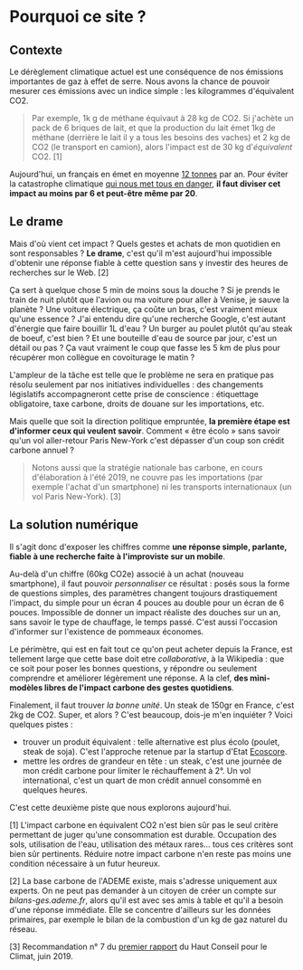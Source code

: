 # Pourquoi ce site ?

## Contexte

Le dérèglement climatique actuel est une conséquence de nos émissions importantes de gaz à effet de serre. Nous avons la chance de pouvoir mesurer ces émissions avec un indice simple : les kilogrammes d'équivalent CO2. 

> Par exemple, 1k g de méthane équivaut à 28 kg de CO2. Si j'achète un pack de 6 briques de lait, et que la production du lait émet 1kg de méthane (derrière le lait il y a tous les besoins des vaches) et 2 kg de CO2 (le transport en camion), alors l'impact est de 30 kg d'*équivalent* CO2. [1]

Aujourd'hui, un français en émet en moyenne [12 tonnes](http://ravijen.fr/?p=440) par an. Pour éviter la catastrophe climatique [qui nous met tous en danger](https://www.theguardian.com/environment/2019/feb/02/the-devastation-of-human-life-is-in-view-what-a-burning-world-tells-us-about-climate-change-global-warming), **il faut diviser cet impact au moins par 6 et peut-être même par 20**.


## Le drame 

Mais d'où vient cet impact ? Quels gestes et achats de mon quotidien en sont responsables ? **Le drame**, c'est qu'il m'est aujourd'hui impossible d'obtenir une réponse fiable à cette question sans y investir des heures de recherches sur le Web. [2]

Ça sert à quelque chose 5 min de moins sous la douche ? Si je prends le train de nuit plutôt que l'avion ou ma voiture pour aller à Venise, je sauve la planète ? Une voiture électrique, ça coûte un bras, c'est vraiment mieux qu'une essence ? J'ai entendu dire qu'une recherche Google, c'est autant d'énergie que faire bouillir 1L d'eau ? Un burger au poulet plutôt qu'au steak de boeuf, c'est bien ? Et une bouteille d'eau de source par jour, c'est un détail ou pas ? Ça vaut vraiment le coup que fasse les 5 km de plus pour récupérer mon collègue en covoiturage le matin ? 

L'ampleur de la tâche est telle que le problème ne sera en pratique pas résolu seulement par nos initiatives individuelles : des changements législatifs accompagneront cette prise de conscience : étiquettage obligatoire, taxe carbone, droits de douane sur les importations, etc.

Mais quelle que soit la direction politique empruntée, **la première étape est d'informer ceux qui veulent savoir**. Comment « être écolo » sans savoir qu'un vol aller-retour Paris New-York c'est dépasser d'un coup son crédit carbone annuel ?

> Notons aussi que la stratégie nationale bas carbone, en cours d'élaboration à l'été 2019, ne couvre pas les importations (par exemple l'achat d'un smartphone) ni les transports internationaux (un vol Paris New-York). [3]

## La solution numérique

Il s'agit donc d'exposer les chiffres comme **une réponse simple, parlante, fiable à une recherche faite à l'improviste sur un mobile**.

Au-delà d'un chiffre (60kg CO2e) associé à un achat (nouveau smartphone), il faut pouvoir *personnaliser* ce résultat : posés sous la forme de questions simples, des paramètres changent toujours drastiquement l'impact, du simple pour un écran 4 pouces au double pour un écran de 6 pouces. Impossible de donner un impact réaliste des douches sur un an, sans savoir le type de chauffage, le temps passé. C'est aussi l'occasion d'informer sur l'existence de pommeaux économes.

Le périmètre, qui est en fait tout ce qu'on peut acheter depuis la France, est tellement large que cette base doit etre *collaborative*, à la Wikipedia : que ce soit pour poser les bonnes questions, y répondre ou seulement comprendre et  améliorer légèrement une réponse. A la clef, **des mini-modèles libres de l'impact carbone des gestes quotidiens**.

Finalement, il faut trouver *la bonne unité*. Un steak de 150gr en France, c'est 2kg de CO2. Super, et alors ? C'est beaucoup, dois-je m'en inquiéter ? Voici quelques pistes : 
- trouver un produit équivalent : telle alternative est plus écolo (poulet, steak de soja). C'est l'approche retenue par la startup d'Etat [Ecoscore](https://beta.gouv.fr/startups/ecoscore.html).
- mettre les ordres de grandeur en tête : un steak, c'est une journée de mon crédit carbone pour limiter le réchauffement à 2°. Un vol international, c'est un quart de mon crédit annuel consommé en quelques heures. 

C'est cette deuxième piste que nous explorons aujourd'hui. 

[1] L'impact carbone en équivalent CO2 n'est bien sûr pas le seul critère permettant de juger qu'une consommation est durable. Occupation des sols, utilisation de l'eau, utilisation des métaux rares... tous ces critères sont bien sûr pertinents. Réduire notre impact carbone n'en reste pas moins une condition nécessaire à un futur heureux.

[2] La base carbone de l'ADEME existe, mais s'adresse uniquement aux experts. On ne peut pas demander à un citoyen de créer un compte sur *bilans-ges.ademe.fr*, alors qu'il est avec ses amis à table et qu'il a besoin d'une réponse immédiate. Elle se concentre d'ailleurs sur les données primaires, par exemple le bilan de la combustion d'un kg de gaz naturel du réseau.

[3] Recommandation n° 7 du [premier rapport](https://www.hautconseilclimat.fr/wp-content/uploads/2019/06/hcc_rapport_annuel_2019.pdf) du Haut Conseil pour le Climat, juin 2019.




